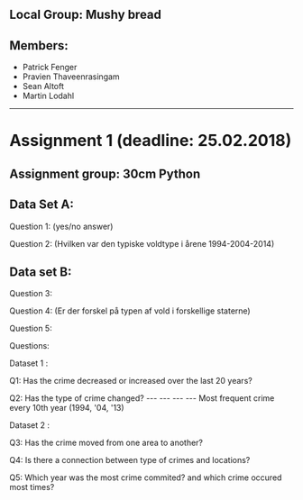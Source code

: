## Local Group: Mushy bread

## Members:
 - Patrick Fenger
 - Pravien Thaveenrasingam
 - Sean Altoft
 - Martin Lodahl 
-----------------------------------------------------------------

# Assignment 1 (deadline: 25.02.2018)

## Assignment group: 30cm Python


## Data Set A:

Question 1: (yes/no answer)

Question 2: (Hvilken var den typiske voldtype i årene 1994-2004-2014)

## Data set B:

Question 3:

Question 4: (Er der forskel på typen af vold i forskellige staterne)

Question 5:

Questions:

Dataset 1 :

Q1: Has the crime decreased or increased over the last 20 years?

Q2: Has the type of crime changed? --- --- --- --- Most frequent crime every 10th year (1994, '04, '13)

Dataset 2 :

Q3: Has the crime moved from one area to another?

Q4: Is there a connection between type of crimes and locations?

Q5: Which year was the most crime commited? and which crime occured most times?
